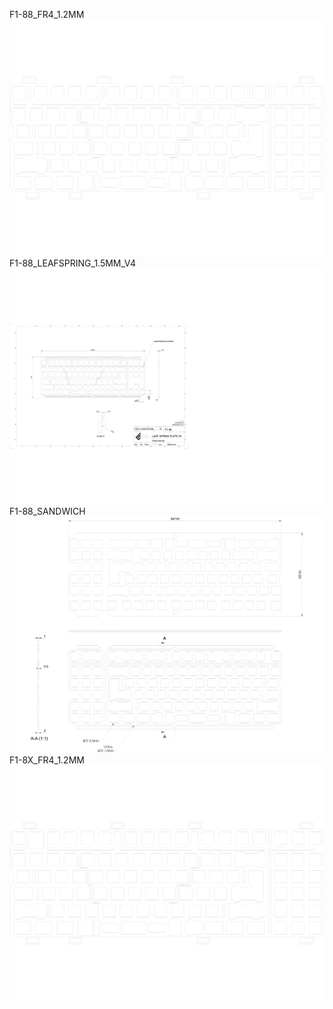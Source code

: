 F1-88_FR4_1.2MM<br/>![image](./F1-88_FR4_1.2MM.png)F1-88_LEAFSPRING_1.5MM_V4<br/>![image](./F1-88_LEAFSPRING_1.5MM_V4.png)F1-88_SANDWICH<br/>![image](./F1-88_SANDWICH.png)F1-8X_FR4_1.2MM<br/>![image](./F1-8X_FR4_1.2MM.png)